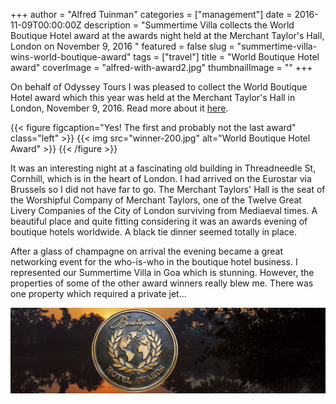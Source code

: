 +++
author = "Alfred Tuinman"
categories = ["management"]
date = 2016-11-09T00:00:00Z
description = "Summertime Villa collects the World Boutique Hotel award at the awards night held at the Merchant Taylor's Hall, London on November 9, 2016 "
featured = false
slug = "summertime-villa-wins-world-boutique-award"
tags = ["travel"]
title = "World Boutique Hotel award"
coverImage = "alfred-with-award2.jpg"
thumbnailImage = ""
+++

On behalf of Odyssey Tours I was pleased to collect the World Boutique Hotel award which this year was held at the Merchant Taylor's Hall in London, November 9, 2016. Read more about it [here](https://www.boutiquehotelawards.com/luxury-hotels/summertime-villa).

{{< figure figcaption="Yes! The first and probably not the last award" class="left" >}}
	{{< img src="winner-200.jpg" alt="World Boutique Hotel Award" >}}
{{< /figure >}}

It was an interesting night at a fascinating old building in Threadneedle St, Cornhill, which is in the heart of London. I had arrived on the Eurostar via Brussels so I did not have far to go. The Merchant Taylors' Hall is the seat of the Worshipful Company of Merchant Taylors, one of the Twelve Great Livery Companies of the City of London surviving from Mediaeval times. A beautiful place and quite fitting considering it was an awards evening of boutique hotels worldwide. A black tie dinner seemed totally in place.

After a glass of champagne on arrival the evening became a great networking event for the who-is-who in the boutique hotel business. I represented our Summertime Villa in Goa which is stunning. However, the properties of some of the other award winners really blew me. There was one property which required a private jet... 


![](awards_1200.jpg "Summertime Villa in Goa wins World Boutique Hotel award")
